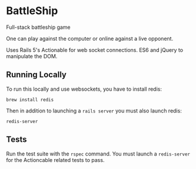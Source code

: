 # BattleShip

Full-stack battleship game

One can play against the computer or online against a live opponent.

Uses Rails 5's Actionable for web socket connections.
ES6 and jQuery to manipulate the DOM.

## Running Locally

To run this locally and use websockets, you have to install redis:

```
brew install redis
```

Then in addition to launching a `rails server` you must also launch redis:
```
redis-server
```

## Tests

Run the test suite with the `rspec` command.
You must launch a `redis-server` for the Actioncable related tests to pass.
